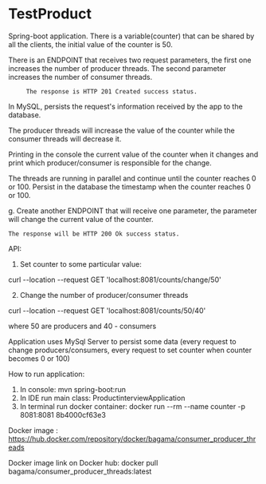 # TestProduct
Spring-boot application. 
There is a variable(counter) that can be shared by all the clients, the initial value of the counter is 50.

There is an ENDPOINT that receives two request parameters, the first one increases the number of producer threads. The second parameter increases the number of consumer threads.

         The response is HTTP 201 Created success status.

In MySQL, persists the request's information received by the app to the database.

The producer threads will increase the value of the counter while the consumer threads will decrease it. 

Printing in the console the current value of the counter when it changes and print which producer/consumer is responsible for the change.

The threads are running in parallel and continue until the counter reaches 0 or 100. Persist in the database the timestamp when the counter reaches 0 or 100.

g. Create another ENDPOINT that will receive one parameter, the parameter will change the current value of the counter.

	The response will be HTTP 200 Ok success status.

API:

1. Set counter to some particular value:

  curl --location --request GET 'localhost:8081/counts/change/50'

2. Change the number of producer/consumer threads

curl --location --request GET 'localhost:8081/counts/50/40'

where 50 are producers and 40 - consumers


Application uses MySql Server to persist some data (every request to change producers/consumers, every request to set counter when counter becomes 0 or 100)

 How to run application:
 1. In console: mvn spring-boot:run
 2. In IDE run main class: ProductinterviewApplication
 3. In terminal run docker container: docker run --rm --name counter -p 8081:8081 8b4000cf63e3
 
 Docker image : https://hub.docker.com/repository/docker/bagama/consumer_producer_threads
 
 Docker image link on Docker hub: docker pull bagama/consumer_producer_threads:latest
 
